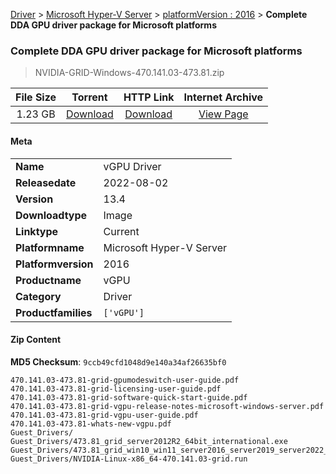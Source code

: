 
[Driver](/README.md)  >  [Microsoft Hyper-V Server](/index/Driver/Microsoft_Hyper-V_Server.md)  >  [platformVersion : 2016](/index/Driver/Microsoft_Hyper-V_Server/2016.md)  >  **Complete DDA GPU driver package for Microsoft platforms**


###    Complete DDA GPU driver package for Microsoft platforms

> NVIDIA-GRID-Windows-470.141.03-473.81.zip   


| **File Size** | **Torrent**  | **HTTP Link** | **Internet Archive** |
|:-------------:|:------------:|:-------------:|:--------------------:|
| 1.23 GB |  [Download](https://archive.org/download/nvgpu_NVIDIA-GRID-Windows-470.141.03-473.81.zip/nvgpu_NVIDIA-GRID-Windows-470.141.03-473.81.zip_archive.torrent)       | [Download](https://archive.org/compress/nvgpu_NVIDIA-GRID-Windows-470.141.03-473.81.zip) | [View Page](https://archive.org/details/nvgpu_NVIDIA-GRID-Windows-470.141.03-473.81.zip)       |

#### Meta

<table>
<tr><td><strong>Name</strong></td><td>vGPU Driver</td></tr>
<tr><td><strong>Releasedate</strong></td><td>2022-08-02</td></tr>
<tr><td><strong>Version</strong></td><td>13.4</td></tr>
<tr><td><strong>Downloadtype</strong></td><td>Image</td></tr>
<tr><td><strong>Linktype</strong></td><td>Current</td></tr>
<tr><td><strong>Platformname</strong></td><td>Microsoft Hyper-V Server</td></tr>
<tr><td><strong>Platformversion</strong></td><td>2016</td></tr>
<tr><td><strong>Productname</strong></td><td>vGPU</td></tr>
<tr><td><strong>Category</strong></td><td>Driver</td></tr>
<tr><td><strong>Productfamilies</strong></td><td><code>['vGPU']</code></td></tr>
</table>

#### Zip Content

**MD5 Checksum**: `9ccb49cfd1048d9e140a34af26635bf0`

```text
470.141.03-473.81-grid-gpumodeswitch-user-guide.pdf
470.141.03-473.81-grid-licensing-user-guide.pdf
470.141.03-473.81-grid-software-quick-start-guide.pdf
470.141.03-473.81-grid-vgpu-release-notes-microsoft-windows-server.pdf
470.141.03-473.81-grid-vgpu-user-guide.pdf
470.141.03-473.81-whats-new-vgpu.pdf
Guest_Drivers/
Guest_Drivers/473.81_grid_server2012R2_64bit_international.exe
Guest_Drivers/473.81_grid_win10_win11_server2016_server2019_server2022_64bit_international.exe
Guest_Drivers/NVIDIA-Linux-x86_64-470.141.03-grid.run
```